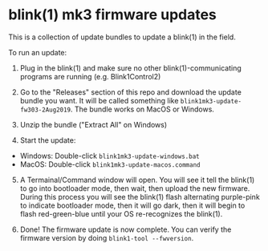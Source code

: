
# blink(1) mk3 firmware updates


This is a collection of update bundles to update a blink(1) in the field.

To run an update:

1. Plug in the blink(1) and make sure no other blink(1)-communicating programs are running (e.g. Blink1Control2)

2. Go to the "Releases" section of this repo and download
the update bundle you want. It will be called something like `blink1mk3-update-fw303-2Aug2019`.
The bundle works on MacOS or Windows.

3. Unzip the bundle  ("Extract All" on Windows)

4. Start the update:
  - Windows: Double-click `blink1mk3-update-windows.bat`
  - MacOS: Double-click `blink1mk3-update-macos.command`

5. A Termainal/Command window will open.  You will see it tell the blink(1) to go into bootloader mode, then wait, then upload the new firmware.  
During this process you will see the blink(1) flash alternating purple-pink to indicate bootloader mode, then it will go dark, then it will begin to flash red-green-blue until your OS re-recognizes the blink(1).

6. Done! The firmware update is now complete. You can verify the firmware version by doing `blink1-tool --fwversion`.
